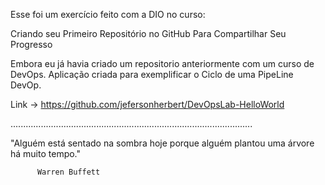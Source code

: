 Esse foi um exercício feito com a DIO no curso:

Criando seu Primeiro Repositório no GitHub Para Compartilhar Seu Progresso

Embora eu já havia criado um repositorio anteriormente com um curso de DevOps. Aplicação criada para exemplificar 
o Ciclo de uma PipeLine DevOp.

Link -> https://github.com/jefersonherbert/DevOpsLab-HelloWorld

................................................................................................

"Alguém está sentado na sombra hoje porque alguém plantou uma árvore há muito tempo."
	
          Warren Buffett